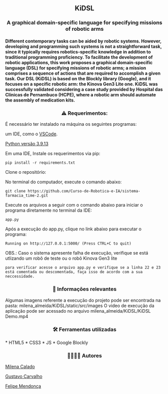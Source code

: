 <h2 align="center"> KiDSL </h2>

<h3 align="center"> A graphical domain-specific language for specifying missions of robotic arms</h3>

<h4> Different contemporary tasks can be aided by robotic systems. However, developing and programming such systems is not a
straightforward task, since it typically requires robotics-specific knowledge in addition to traditional programming proficiency. To
facilitate the development of robotic applications, this work proposes a graphical domain-specific language (DSL) for specifying
missions of robotic arms; a mission comprises a sequence of actions that are required to accomplish a given task. Our DSL (KiDSL) is
based on the Blockly library (Google), and it focuses on a specific robotic arm: the Kinova Gen3 Lite one. KiDSL was successfully
validated considering a case study provided by Hospital das Clínicas de Pernambuco (HCPE), where a robotic arm should automate
the assembly of medication kits.

<h3 align="center">⚠️ Requerimentos:</h3>

<p align="left"> É necessário ter instalado na máquina os seguintes programas: </p>

um IDE, como o [VSCode](https://code.visualstudio.com/download).

[Python versão 3.9.13](https://www.python.org)

<p align="left">Em uma IDE, Instale os requerimentos via pip:</p>

```
pip install -r requirements.txt
```

<p align="left"> Clone o repositório: </p>
<p align="left"> No terminal do computador, execute o comando abaixo: </p>

```
git clone https://github.com/Curso-de-Robotica-e-IA/sistema-farmacia_time-2.git
```

<p align="left">Execute os arquivos a seguir com o comando abaixo para iniciar o programa diretamente no terminal da IDE:</p>

```
app.py
```

<p align="left"> Após a execução do app.py, clique no link abaixo para executar o programa:</p>

```
Running on http://127.0.0.1:5000/ (Press CTRL+C to quit)
```
<p align="left"> OBS.: Caso o sistema apresente falha de execução, verifique se está utlizando um robô de teste ou o robô Kinova Gen3 lite</p>

```
para verificar acesse o arquivo app.py e verifique se a linha 22 e 23 está comentada ou descomentada, faça isso de acordo com a sua neccessidade.
```

<h3 align="center">📌 Informações relevantes</h3>

Algumas imagens referente a execução do projeto pode ser encontrada na pasta: milena_almeida/KiDSL/static/src/images
O video de execução da aplicação pode ser acessado no arquivo milena_almeida/KiDSL/KiDSL Demo.mp4

<h3 align="center">🛠️ Ferramentas utilizadas</h3>
* HTML5
* CSS3
* JS
* Google Blockly

<h3 align="center">👩‍💻🧑‍💻 Autores</h3>

[Milena Calado](https://github.com/Milena-Calado)

[Gustavo Carvalho](https://github.com/ghpc)

[Felipe Mendonça](https://github.com/felipeadsm)
